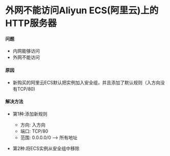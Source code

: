 # 外网不能访问Aliyun ECS(阿里云)上的HTTP服务器

#### 问题
* 内网能够访问
* 外网不能访问

#### 原因
* 新购买的阿里云ECS默认把实例加入安全组，并且添加了默认规则（入方向没有TCP/80)

#### 解决方法
* 第1种:添加新规则
  * 方向: 入方向
  * 端口: TCP/80
  * 范围: 0.0.0.0/0  --> 所有地址

* 第2种:将ECS实例从安全组中移除
